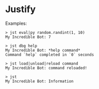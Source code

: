 # Justify

Examples:

    > jst eval|py random.randint(1, 10)
    My Incredible Bot: 7

    > jst dbg help
    My Incredible Bot: *help command*
    Command `help` completed in `0` seconds

    > jst load|unload|reload command
    My Incredible Bot: command reloaded!

    > jst
    My Incredible Bot: Information
